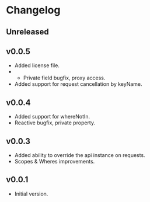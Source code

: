 # Changelog

## Unreleased

## v0.0.5
- Added license file.
- - Private field bugfix, proxy access.
- Added support for request cancellation by keyName.

## v0.0.4
- Added support for whereNotIn.
- Reactive bugfix, private property.

## v0.0.3
- Added ability to override the api instance on requests.
- Scopes & Wheres improvements.

## v0.0.1
- Initial version.
